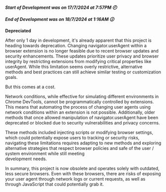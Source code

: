 ***Start of Development was on 17/7/2024 at 7:57PM 🕗***

***End of Development was on 18/7/2024 at 1:16AM 🕜***

**Depreciated**

After only 1 day in development, it's already apparent that this project is heading towards deprecation.
Changing navigator.userAgent within a browser extension is no longer feasible due to recent browser updates and security enhancements.
These updates prioritize user privacy and browser integrity by restricting extensions from modifying critical properties like userAgent.
While this limitation seems overly restrictive, alternative methods and best practices can still achieve similar testing or customization goals.

But this comes at a cost.

Network conditions, while effective for simulating different environments in Chrome DevTools, cannot be programmatically controlled by extensions.
This means that automating the process of changing user agents using network conditions within an extension is not possible.
Additionally, older methods that once allowed manipulation of navigator.userAgent have been deprecated or blocked due to security vulnerabilities and privacy concerns.

 These methods included injecting scripts or modifying browser settings, which could potentially expose users to tracking or security risks, navigating these limitations 
 requires adapting to new methods and exploring alternative strategies that respect browser policies and safe of the user / system environment while still meeting   
 development needs.

In summary, this project is now obsolete and operates solely with outdated, less secure browsers. Even with these browsers, there are risks of exposing your user agent through network logs or current requests, as well as through JavaScript that could potentially grab it.
